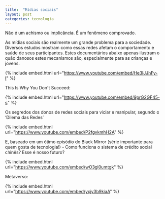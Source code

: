 ```yaml
---
title:  "Mídias sociais"
layout: post
categories: tecnologia 
---
```


Não é um achismo ou implicância. É um fenômeno comprovado. 


As mídias sociais são realmente um grande problema para a sociedade. Diversos estudos mostram como essas redes afetam o comportamento e saúde de seus participantes. Estes documentários abaixo apenas ilustram o quão danosos estes mecanismos são, especialmente para as crianças e jovens.

{% include embed.html url="https://www.youtube.com/embed/He3IJJhFy-I" %}

This Is Why You Don't Succeed:

{% include embed.html url="https://www.youtube.com/embed/9prG2GF45-s" %}

Os segredos dos donos de redes sociais para viciar e manipular, segundo o ‘Dilema das Redes’

{% include embed.html url="https://www.youtube.com/embed/P2fgvkmhH2A" %}

E, baseado em um ótimo episódio do Black Mirror (série importante para quem gosta de tecnologia!) - Como funciona o sistema de crédito social chinês? Esse é nosso futuro?

{% include embed.html url="https://www.youtube.com/embed/wO3gl0umtgk" %}

Metaverso: 

{% include embed.html url="https://www.youtube.com/embed/yxjy3b9kiaA" %}

